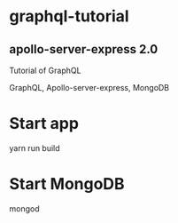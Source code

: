 # graphql-tutorial
## apollo-server-express 2.0
Tutorial of GraphQL

GraphQL, Apollo-server-express, MongoDB

# Start app
yarn run build

# Start MongoDB
mongod